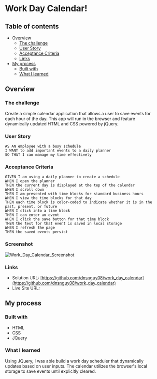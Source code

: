 # Work Day Calendar!

## Table of contents

- [Overview](#overview)
  - [The challenge](#the-challenge)
  - [User Story](#user-story)
  - [Acceptance Criteria](#acceptance-criteria)
  - [Links](#links)
- [My process](#my-process)
  - [Built with](#built-with)
  - [What I learned](#what-i-learned)

## Overview

### The challenge

Create a simple calendar application that allows a user to save events for each hour of the day. This app will run in the browser and feature dynamically updated HTML and CSS powered by jQuery.

### User Story

    AS AN employee with a busy schedule
    I WANT to add important events to a daily planner
    SO THAT I can manage my time effectively

### Acceptance Criteria

    GIVEN I am using a daily planner to create a schedule
    WHEN I open the planner
    THEN the current day is displayed at the top of the calendar
    WHEN I scroll down
    THEN I am presented with time blocks for standard business hours
    WHEN I view the time blocks for that day
    THEN each time block is color-coded to indicate whether it is in the past, present, or future
    WHEN I click into a time block
    THEN I can enter an event
    WHEN I click the save button for that time block
    THEN the text for that event is saved in local storage
    WHEN I refresh the page
    THEN the saved events persist

### Screenshot

![Work_Day_Calendar_Screenshot](./Assets/images/front_page.png)


### Links

- Solution URL: [https://github.com/dnsnguy08/work_day_calendar](https://github.com/dnsnguy08/work_day_calendar)
- Live Site URL:

## My process

### Built with
- HTML
- CSS
- JQuery

### What I learned
Using JQuery, I was able build a work day scheduler that dynamically updates based on user inputs.
The calendar utilizes the browser's local storage to save events until explicitly cleared.
